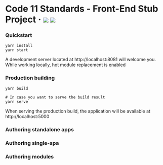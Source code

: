 # Code 11 Standards - Front-End Stub Project · ![](https://img.shields.io/badge/Node-12.4-blue) ![](https://img.shields.io/badge/TypeScript-3.9-blue)

### Quickstart

```
yarn install
yarn start
```

A development server located at http://localhost:8081 will welcome you.
While working locally, hot module replacement is enabled

### Production building

```
yarn build

# In case you want to serve the build result
yarn serve
```

When serving the production build, the application will be available at http://localhost:5000

### Authoring standalone apps

### Authoring single-spa

### Authoring modules
